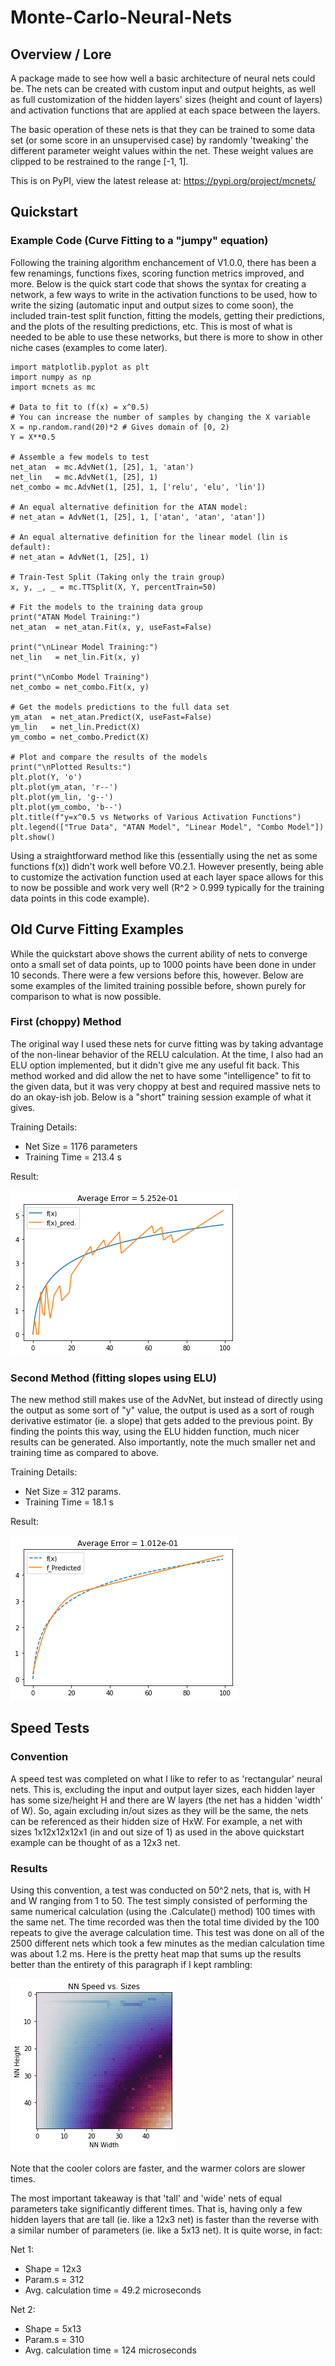 # Monte-Carlo-Neural-Nets

## Overview / Lore

A package made to see how well a basic architecture of neural nets could be. The nets can be created with custom input and output heights, as well as full customization of the hidden layers' sizes (height and count of layers) and activation functions that are applied at each space between the layers.

The basic operation of these nets is that they can be trained to some data set (or some score in an unsupervised case) by randomly 'tweaking' the different parameter weight values within the net. These weight values are clipped to be restrained to the range [-1, 1].

This is on PyPI, view the latest release at:
https://pypi.org/project/mcnets/

## Quickstart
### Example Code (Curve Fitting to a "jumpy" equation)
Following the training algorithm enchancement of V1.0.0, there has been a few renamings, functions fixes, scoring function metrics improved, and more. Below is the quick start code that shows the syntax for creating a network, a few ways to write in the activation functions to be used, how to write the sizing (automatic input and output sizes to come soon), the included train-test split function, fitting the models, getting their predictions, and the plots of the resulting predictions, etc. This is most of what is needed to be able to use these networks, but there is more to show in other niche cases (examples to come later).
```
import matplotlib.pyplot as plt
import numpy as np
import mcnets as mc

# Data to fit to (f(x) = x^0.5)
# You can increase the number of samples by changing the X variable
X = np.random.rand(20)*2 # Gives domain of [0, 2)
Y = X**0.5

# Assemble a few models to test
net_atan  = mc.AdvNet(1, [25], 1, 'atan')
net_lin   = mc.AdvNet(1, [25], 1)
net_combo = mc.AdvNet(1, [25], 1, ['relu', 'elu', 'lin'])

# An equal alternative definition for the ATAN model:
# net_atan = AdvNet(1, [25], 1, ['atan', 'atan', 'atan'])

# An equal alternative definition for the linear model (lin is default):
# net_atan = AdvNet(1, [25], 1)  

# Train-Test Split (Taking only the train group)
x, y, _, _ = mc.TTSplit(X, Y, percentTrain=50)

# Fit the models to the training data group
print("ATAN Model Training:")
net_atan  = net_atan.Fit(x, y, useFast=False)

print("\nLinear Model Training:")
net_lin   = net_lin.Fit(x, y)

print("\nCombo Model Training")
net_combo = net_combo.Fit(x, y)

# Get the models predictions to the full data set
ym_atan  = net_atan.Predict(X, useFast=False)
ym_lin   = net_lin.Predict(X)
ym_combo = net_combo.Predict(X)

# Plot and compare the results of the models
print("\nPlotted Results:")
plt.plot(Y, 'o')
plt.plot(ym_atan, 'r--')
plt.plot(ym_lin, 'g--')
plt.plot(ym_combo, 'b--')
plt.title(f"y=x^0.5 vs Networks of Various Activation Functions")
plt.legend(["True Data", "ATAN Model", "Linear Model", "Combo Model"])
plt.show()
```
Using a straightforward method like this (essentially using the net as some functions f(x)) didn't work well before V0.2.1. However presently, being able to customize the activation function used at each layer space allows for this to now be possible and work very well (R^2 > 0.999 typically for the training data points in this code example).


## Old Curve Fitting Examples
While the quickstart above shows the current ability of nets to converge onto a small set of data points, up to 1000 points have been done in under 10 seconds. There were a few versions before this, however. Below are some examples of the limited training possible before, shown purely for comparison to what is now possible.

### First (choppy) Method
The original way I used these nets for curve fitting was by taking advantage of the non-linear behavior of the RELU calculation. At the time, I also had an ELU option implemented, but it didn't give me any useful fit back. This method worked and did allow the net to have some "intelligence" to fit to the given data, but it was very choppy at best and required massive nets to do an okay-ish job. Below is a "short" training session example of what it gives.

Training Details:
- Net Size = 1176 parameters
- Training Time = 213.4 s

Result:

![](Examples/ghFit1b.png)

### Second Method (fitting slopes using ELU)
The new method still makes use of the AdvNet, but instead of directly using the output as some sort of "y" value, the output is used as a sort of rough derivative estimator (ie. a slope) that gets added to the previous point. By finding the points this way, using the ELU hidden function, much nicer results can be generated. Also importantly, note the much smaller net and training time as compared to above.

Training Details:
- Net Size = 312 params.
- Training Time = 18.1 s

Result:

![](Examples/ghFit2b.png)


## Speed Tests
### Convention
A speed test was completed on what I like to refer to as 'rectangular' neural nets. This is, excluding the input and output layer sizes, each hidden layer has some size/height H and there are W layers (the net has a hidden 'width' of W). So, again excluding in/out sizes as they will be the same, the nets can be referenced as their hidden size of HxW. For example, a net with sizes 1x12x12x12x1 (in and out size of 1) as used in the above quickstart example can be thought of as a 12x3 net.

### Results
Using this convention, a test was conducted on 50^2 nets, that is, with H and W ranging from 1 to 50. The test simply consisted of performing the same numerical calculation (using the .Calculate() method) 100 times with the same net. The time recorded was then the total time divided by the 100 repeats to give the average calculation time. This test was done on all of the 2500 different nets which took a few minutes as the median calculation time was about 1.2 ms. Here is the pretty heat map that sums up the results better than the entirety of this paragraph if I kept rambling:

![](Examples/ghSpeedTest1a.png)

Note that the cooler colors are faster, and the warmer colors are slower times.

The most important takeaway is that 'tall' and 'wide' nets of equal parameters take significantly different times. That is, having only a few hidden layers that are tall (ie. like a 12x3 net) is faster than the reverse with a similar number of parameters (ie. like a 5x13 net). It is quite worse, in fact:

Net 1:
- Shape = 12x3
- Param.s = 312
- Avg. calculation time = 49.2 microseconds

Net 2:
- Shape = 5x13
- Param.s = 310
- Avg. calculation time = 124 microseconds
